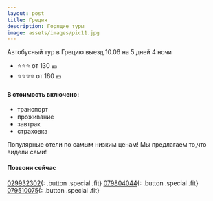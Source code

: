 ```yaml
---
layout: post
title: Греция
description: Горящие туры
image: assets/images/pic11.jpg
---
```


Автобусный тур в Грецию выезд 10.06 на 5 дней 4 ночи

- :star::star::star: от 130 :euro:
- :star::star::star::star: от 160 :euro:

#### В стоимость включено:
- транспорт
- проживание
- завтрак
- страховка

Популярные отели по самым низким ценам!
Мы предлагаем то,что видели сами!

#### Позвони сейчас
[029932302](tel:+37329932302){: .button .special .fit}
[079804044](tel:+37379804044){: .button .special .fit}
[079510075](tel:+079510075){: .button .special .fit}
